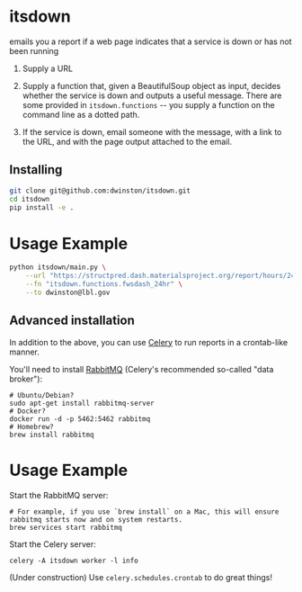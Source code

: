 # itsdown
emails you a report if a web page indicates that a service is down or has not been running


1. Supply a URL

2. Supply a function that, given a BeautifulSoup object as input, decides whether the service is down and outputs a
useful message. There are some provided in `itsdown.functions` -- you supply a function on the command line as a
dotted path.

3. If the service is down, email someone with the message, with a link to the URL, and with the page output attached to
the email.

## Installing

```bash
git clone git@github.com:dwinston/itsdown.git
cd itsdown
pip install -e .
```

# Usage Example

```bash
python itsdown/main.py \
    --url "https://structpred.dash.materialsproject.org/report/hours/24/" \
    --fn "itsdown.functions.fwsdash_24hr" \
    --to dwinston@lbl.gov
```

## Advanced installation

In addition to the above, you can use [Celery](http://www.celeryproject.org/) to run reports in a crontab-like manner.

You'll need to install [RabbitMQ](https://www.rabbitmq.com/) (Celery's recommended so-called "data broker"):
```
# Ubuntu/Debian?
sudo apt-get install rabbitmq-server
# Docker?
docker run -d -p 5462:5462 rabbitmq
# Homebrew?
brew install rabbitmq
```

# Usage Example

Start the RabbitMQ server:

```
# For example, if you use `brew install` on a Mac, this will ensure rabbitmq starts now and on system restarts.
brew services start rabbitmq
```

Start the Celery server:

```
celery -A itsdown worker -l info
```

(Under construction) Use `celery.schedules.crontab` to do great things! 
